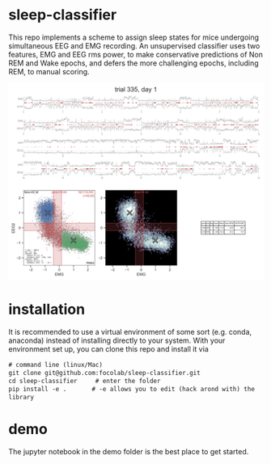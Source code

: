 # sleep-classifier

This repo implements a scheme to assign sleep states for mice undergoing simultaneous EEG and EMG recording. An unsupervised classifier uses two features, EMG and EEG rms power, to make conservative predictions of Non REM and Wake epochs, and defers the more challenging epochs, including REM, to manual scoring.

<img src="./aux/plotx-trial-335-day-1.png" alt="drawing" width="800">

# installation
It is recommended to use a virtual environment of some sort (e.g. conda, anaconda) instead of installing directly to your system. With your environment set up, you can clone this repo and install it via

```
# command line (linux/Mac)
git clone git@github.com:focolab/sleep-classifier.git
cd sleep-classifier     # enter the folder
pip install -e .       # -e allows you to edit (hack arond with) the library
```

# demo
The jupyter notebook in the demo folder is the best place to get started.

